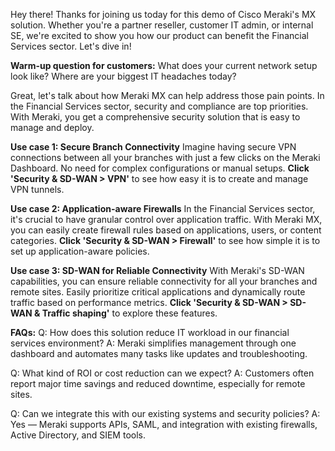 Hey there! Thanks for joining us today for this demo of Cisco Meraki's MX solution. Whether you're a partner reseller, customer IT admin, or internal SE, we're excited to show you how our product can benefit the Financial Services sector. Let's dive in!

**Warm-up question for customers:** What does your current network setup look like? Where are your biggest IT headaches today?

Great, let's talk about how Meraki MX can help address those pain points. In the Financial Services sector, security and compliance are top priorities. With Meraki, you get a comprehensive security solution that is easy to manage and deploy.

**Use case 1: Secure Branch Connectivity**
Imagine having secure VPN connections between all your branches with just a few clicks on the Meraki Dashboard. No need for complex configurations or manual setups. **Click 'Security & SD-WAN > VPN'** to see how easy it is to create and manage VPN tunnels.

**Use case 2: Application-aware Firewalls**
In the Financial Services sector, it's crucial to have granular control over application traffic. With Meraki MX, you can easily create firewall rules based on applications, users, or content categories. **Click 'Security & SD-WAN > Firewall'** to see how simple it is to set up application-aware policies.

**Use case 3: SD-WAN for Reliable Connectivity**
With Meraki's SD-WAN capabilities, you can ensure reliable connectivity for all your branches and remote sites. Easily prioritize critical applications and dynamically route traffic based on performance metrics. **Click 'Security & SD-WAN > SD-WAN & Traffic shaping'** to explore these features.

**FAQs:**
Q: How does this solution reduce IT workload in our financial services environment?
A: Meraki simplifies management through one dashboard and automates many tasks like updates and troubleshooting.

Q: What kind of ROI or cost reduction can we expect?
A: Customers often report major time savings and reduced downtime, especially for remote sites.

Q: Can we integrate this with our existing systems and security policies?
A: Yes — Meraki supports APIs, SAML, and integration with existing firewalls, Active Directory, and SIEM tools.